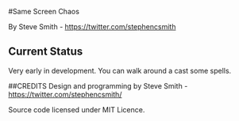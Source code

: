 #Same Screen Chaos

By Steve Smith - https://twitter.com/stephencsmith

## Current Status
Very early in development.  You can walk around a cast some spells.


##CREDITS
Design and programming by Steve Smith - https://twitter.com/stephencsmith/ 

Source code licensed under MIT Licence.